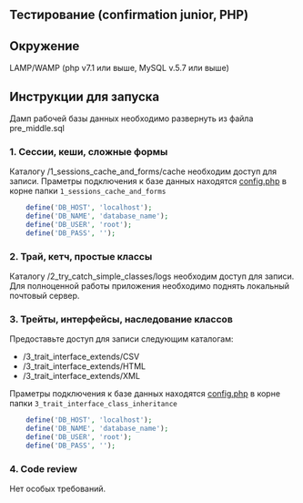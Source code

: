 ## Тестирование (confirmation junior, PHP)

## Окружение

LAMP/WAMP (php v7.1 или выше, MySQL v.5.7 или выше)

## Инструкции для запуска

Дамп рабочей базы данных необходимо развернуть из файла pre_middle.sql

### 1. Сессии, кеши, сложные формы

Каталогу /1_sessions_cache_and_forms/cache необходим доступ для записи.
Праметры подключения к базе данных находятся [config.php](https://github.com/di207/belenkiy-pre-middle/tree/master/1_sessions_cache_and_forms/config.php) в корне папки `1_sessions_cache_and_forms`
```php
    define('DB_HOST', 'localhost');
    define('DB_NAME', 'database_name');
    define('DB_USER', 'root');
    define('DB_PASS', '');
```

### 2. Трай, кетч, простые классы

Каталогу /2_try_catch_simple_classes/logs необходим доступ для записи.
Для полноценной работы приложения необходимо поднять локальный почтовый сервер.

### 3. Трейты, интерфейсы, наследование классов

Предоставьте доступ для записи следующим каталогам:
- /3_trait_interface_extends/CSV
- /3_trait_interface_extends/HTML
- /3_trait_interface_extends/XML

Праметры подключения к базе данных находятся [config.php](https://github.com/di207/belenkiy-pre-middle/tree/master/3_trait_interface_class_inheritance/config.php) в корне папки `3_trait_interface_class_inheritance`
```php
    define('DB_HOST', 'localhost');
    define('DB_NAME', 'database_name');
    define('DB_USER', 'root');
    define('DB_PASS', '');
```

### 4. Code review

Нет особых требований.